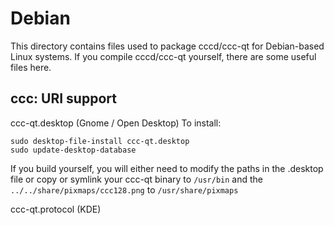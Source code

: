 
Debian
====================
This directory contains files used to package cccd/ccc-qt
for Debian-based Linux systems. If you compile cccd/ccc-qt yourself, there are some useful files here.

## ccc: URI support ##


ccc-qt.desktop  (Gnome / Open Desktop)
To install:

	sudo desktop-file-install ccc-qt.desktop
	sudo update-desktop-database

If you build yourself, you will either need to modify the paths in
the .desktop file or copy or symlink your ccc-qt binary to `/usr/bin`
and the `../../share/pixmaps/ccc128.png` to `/usr/share/pixmaps`

ccc-qt.protocol (KDE)

